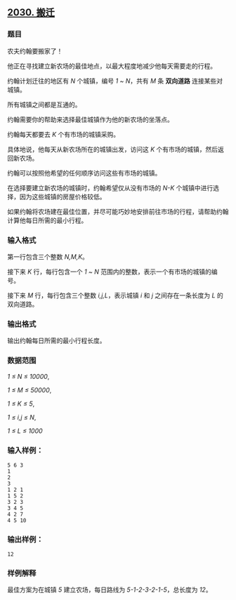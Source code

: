 ## [2030. 搬迁](https://www.acwing.com/problem/content/2032/)

### 题目

农夫约翰要搬家了！

他正在寻找建立新农场的最佳地点，以最大程度地减少他每天需要走的行程。

约翰计划迁往的地区有 *N* 个城镇，编号 *1 ~ N*，共有 *M* 条 **双向道路** 连接某些对城镇。

所有城镇之间都是互通的。

约翰需要你的帮助来选择最佳城镇作为他的新农场的坐落点。

约翰每天都要去 *K* 个有市场的城镇采购。

具体地说，他每天从新农场所在的城镇出发，访问这 *K* 个有市场的城镇，然后返回新农场。

约翰可以按照他希望的任何顺序访问这些有市场的城镇。

在选择要建立新农场的城镇时，约翰希望仅从没有市场的 *N-K* 个城镇中进行选择，因为这些城镇的房屋价格较低。

如果约翰将农场建在最佳位置，并尽可能巧妙地安排前往市场的行程，请帮助约翰计算他每日所需的最小行程。

### 输入格式

第一行包含三个整数 *N,M,K*。

接下来 *K* 行，每行包含一个 *1 ~ N* 范围内的整数，表示一个有市场的城镇的编号。

接下来 *M* 行，每行包含三个整数 *i,j,L*，表示城镇 *i* 和 *j* 之间存在一条长度为 *L* 的双向道路。

### 输出格式

输出约翰每日所需的最小行程长度。

### 数据范围

*1 ≤ N ≤ 10000*,

*1 ≤ M ≤ 50000*,

*1 ≤ K ≤ 5*,

*1 ≤ i,j ≤ N*,

*1 ≤ L ≤ 1000*

### 输入样例：

```
5 6 3
1
2
3
1 2 1
1 5 2
3 2 3
3 4 5
4 2 7
4 5 10
```

### 输出样例：

```
12
```

### 样例解释

最佳方案为在城镇 *5* 建立农场，每日路线为 *5-1-2-3-2-1-5*，总长度为 *12*。
